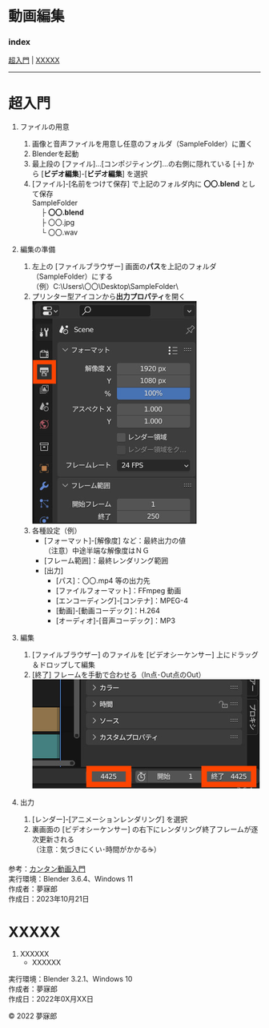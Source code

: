 # 動画編集<a id="TOP"></a>

### <b>index</b>

[超入門](#231021) | [XXXXX](#220X02)
***


<a name="231021"></a>
# <b>超入門</b>

1. ファイルの用意  
    1. 画像と音声ファイルを用意し任意のフォルダ（SampleFolder）に置く  
    1. Blenderを起動  
    1. 最上段の [ファイル]...[コンポジティング]...の右側に隠れている [＋] から [**ビデオ編集**]-[**ビデオ編集**] を選択  
    1. [ファイル]-[名前をつけて保存] で上記のフォルダ内に **〇〇.blend** として保存  
  SampleFolder  
　  ├ **〇〇.blend**  
　  ├ 〇〇.jpg  
　  └ 〇〇.wav  

1. 編集の準備
    1. 左上の [ファイルブラウザー] 画面の**パス**を上記のフォルダ（SampleFolder）にする  
    （例）C:\Users\〇〇\Desktop\SampleFolder\
    1. プリンター型アイコンから**出力プロパティ**を開く  
    ![image](https://github.com/mubirou/Blender-Study-Notes/blob/master/video/jpg/202310212147.jpg)  
    1. 各種設定（例）  
        * [フォーマット]-[解像度] など：最終出力の値  
        （注意）中途半端な解像度はＮＧ
        * [フレーム範囲]：最終レンダリング範囲
        * [出力]
            * [パス]：〇〇.mp4 等の出力先
            * [ファイルフォーマット]：FFmpeg 動画
            * [エンコーディング]-[コンテナ]：MPEG-4
            * [動画]-[動画コーデック]：H.264
            * [オーディオ]-[音声コーデック]：MP3

1. 編集
    1. [ファイルブラウザー] のファイルを [ビデオシーケンサー] 上にドラッグ＆ドロップして編集
    1. [終了] フレームを手動で合わせる（In点･Out点のOut）  
    ![image](https://github.com/mubirou/Blender-Study-Notes/blob/master/video/jpg/202310212209.jpg)  

1. 出力
    1. [レンダー]-[アニメーションレンダリング] を選択
    1. 裏画面の [ビデオシーケンサー] の右下にレンダリング終了フレームが逐次更新される  
    （注意：気づきにくい･時間がかかる☕）


参考：[カンタン動画入門](https://douga-tec.com/?p=29969)  
実行環境：Blender 3.6.4、Windows 11  
作成者：夢寐郎  
作成日：2023年10月21日  


<a name="220X02"></a>
# <b>XXXXX</b>

1. XXXXXX
    * XXXXXX

実行環境：Blender 3.2.1、Windows 10  
作成者：夢寐郎  
作成日：2022年0X月XX日  


© 2022 夢寐郎